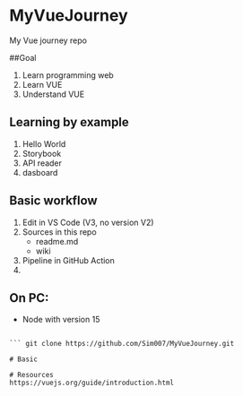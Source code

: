 # MyVueJourney
My Vue journey repo

##Goal
1) Learn programming web
2) Learn VUE
3) Understand VUE

## Learning by example
1) Hello World
2) Storybook
3) API reader
4) dasboard

## Basic workflow
1) Edit in VS Code (V3, no version V2)
2) Sources in this repo
   - readme.md
   - wiki
3) Pipeline in GitHub Action
4) 

## On PC:
- Node with version 15

``` node -- version

``` git clone https://github.com/Sim007/MyVueJourney.git 

# Basic

# Resources
https://vuejs.org/guide/introduction.html 
